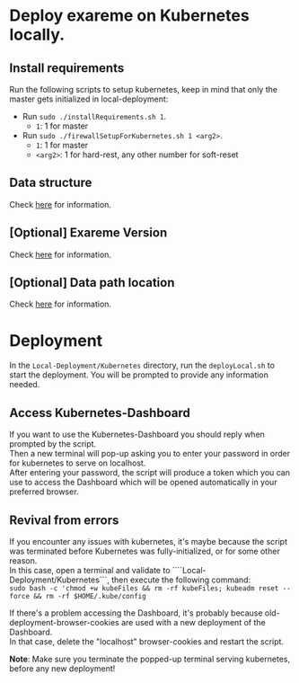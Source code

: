 # Deploy exareme on Kubernetes locally.

## Install requirements
Run the following scripts to setup kubernetes, keep in mind that only the master gets initialized in local-deployment:
- Run `sudo ./installRequirements.sh 1`.
  - `1`: 1 for master
- Run `sudo ./firewallSetupForKubernetes.sh 1 <arg2>`.
  - `1`: 1 for master
  - `<arg2>`: 1 for hard-rest, any other number for soft-reset

## Data structure
Check [here](https://github.com/LSmyrnaios/exareme/blob/kubernetes/Local-Deployment/README.md#data-structure) for information.


## [Optional] Exareme Version
Check [here](https://github.com/LSmyrnaios/exareme/blob/kubernetes/Local-Deployment/README.md#optional-exareme-version) for information.


## [Optional] Data path location
Check [here](https://github.com/LSmyrnaios/exareme/blob/kubernetes/Local-Deployment/README.md#optional-data-path-location) for information.


# Deployment

In the ```Local-Deployment/Kubernetes``` directory, run the ```deployLocal.sh``` to start the deployment.
You will be prompted to provide any information needed.

## Access Kubernetes-Dashboard
If you want to use the Kubernetes-Dashboard you should reply <y> when prompted by the script.<br/>
Then a new terminal will pop-up asking you to enter your password in order for kubernetes to serve on localhost.<br/>
After entering your password, the script will produce a token which you can use to access the Dashboard which will be opened automatically in your preferred browser.<br/>


## Revival from errors

If you encounter any issues with kubernetes, it's maybe because the script was terminated before Kubernetes was fully-initialized, or for some other reason.<br/>
In this case, open a terminal and validate to ````Local-Deployment/Kubernetes```, then execute the following command:<br/>
`sudo bash -c 'chmod +w kubeFiles && rm -rf kubeFiles; kubeadm reset --force && rm -rf $HOME/.kube/config`<br/>

If there's a problem accessing the Dashboard, it's probably because old-deployment-browser-cookies are used with a new deployment of the Dashboard.<br/>
In that case, delete the "localhost" browser-cookies and restart the script.<br/>

**Note**: Make sure you terminate the popped-up terminal serving kubernetes, before any new deployment!
